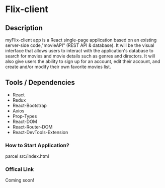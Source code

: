# Flix-client
## Description
myFlix-client app is a React single-page application based on an existing server-side code,"movieAPI" (REST API & database).
It will be the visual interface that allows users to interact with the application's database to search for movies and movie details such as genres and directors. It will also give users the ability to sign up for an account, edit their account, and create and/or modify their own favorite movies list.

## Tools / Dependencies
- React
- Redux
- React-Bootstrap
- Axios
- Prop-Types
- React-DOM
- React-Router-DOM
- React-DevTools-Extension

### How to Start Application?
parcel src/index.html

### Offical Link
Coming soon!
